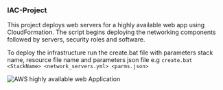 ### IAC-Project 
This project deploys web servers for a highly available web app using CloudFormation. The script begins deploying the networking components followed by servers, security roles and software.

To deploy the infrastructure run the create.bat file with parameters stack name, resource file name and parameters json file
e.g 
```create.bat <StackName> <network_servers.yml> <parms.json>```


![AWS highly available web Application](https://github.com/jatink1984/IAC-Project/blob/master/IAC-project-images/IAC-diagram.PNG)
